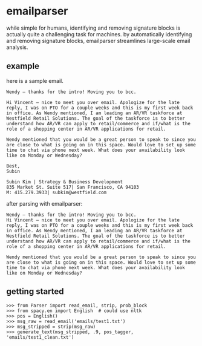 # emailparser
while simple for humans, identifying and removing signature blocks is actually quite a challenging task for machines. by automatically identifying and removing signature blocks, emailparser streamlines large-scale email analysis.

## example
here is a sample email.
```
Wendy – thanks for the intro! Moving you to bcc.
 
Hi Vincent – nice to meet you over email. Apologize for the late reply, I was on PTO for a couple weeks and this is my first week back in office. As Wendy mentioned, I am leading an AR/VR taskforce at Westfield Retail Solutions. The goal of the taskforce is to better understand how AR/VR can apply to retail/commerce and if/what is the role of a shopping center in AR/VR applications for retail.
 
Wendy mentioned that you would be a great person to speak to since you are close to what is going on in this space. Would love to set up some time to chat via phone next week. What does your availability look like on Monday or Wednesday?
 
Best,
Subin
 
Subin Kim | Strategy & Business Development
835 Market St. Suite 517| San Francisco, CA 94103
M: 415.279.3933| subkim@westfield.com
```

after parsing with emailparser:
```
Wendy – thanks for the intro! Moving you to bcc.
Hi Vincent – nice to meet you over email. Apologize for the late reply, I was on PTO for a couple weeks and this is my first week back in office. As Wendy mentioned, I am leading an AR/VR taskforce at Westfield Retail Solutions. The goal of the taskforce is to better understand how AR/VR can apply to retail/commerce and if/what is the role of a shopping center in AR/VR applications for retail.

Wendy mentioned that you would be a great person to speak to since you are close to what is going on in this space. Would love to set up some time to chat via phone next week. What does your availability look like on Monday or Wednesday?
```

## getting started
```
>>> from Parser import read_email, strip, prob_block
>>> from spacy.en import English  # could use nltk
>>> pos = English()
>>> msg_raw = read_email('emails/test1.txt')
>>> msg_stripped = strip(msg_raw)
>>> generate_text(msg_stripped, .9, pos_tagger, 'emails/test1_clean.txt')
```